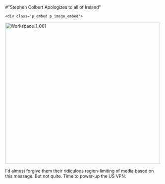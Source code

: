 #"Stephen Colbert Apologizes to all of Ireland"


    <div class='p_embed p_image_embed'>
<a href="http://getfile2.posterous.com/getfile/files.posterous.com/conoroneill/wxSYxZzqNLHsqcLYamNGijl80dX61FyiaQqvsKxwwPoLy6FQNRfb9Wd6esUL/Workspace_1_001.png"><img alt="Workspace_1_001" height="455" src="http://getfile3.posterous.com/getfile/files.posterous.com/conoroneill/zboPC1UYyOYlwGVsS8iUPwnruI4WNH5Wv1L14yB9crwoucc4CuLphF5uc0RY/Workspace_1_001.png.scaled.500.jpg" width="500" /></a>
</div>
<p>I&#39;d almost forgive them their ridiculous region-limiting of media based on this message. But not quite. Time to power-up the US VPN.</p>
  